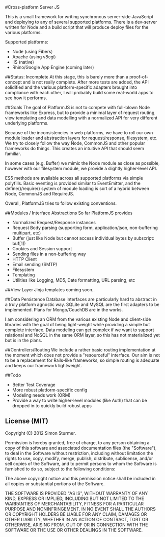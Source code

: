 #Cross-platform Server JS

This is a small framework for writing synchronous server-side JavaScript and deploying to any of several supported
platforms. There is a dev-server written for Node and a build script that will produce deploy files for the
various platforms.

Supported platforms:

 * Node (using Fibers)
 * Apache (using v8cgi)
 * IIS (native)
 * Rhino/Google App Engine (coming later)

##Status: Incomplete
At this stage, this is barely more than a proof-of-concept and is not really complete. After more tests are added,
the API solidified and the various platform-specific adapters brought into compliance with each other, I will probably
build some real-world apps to see how it performs.

##Goals
The goal of PlatformJS is not to compete with full-blown Node frameworks like Express, but to provide a minimal layer
of request routing, view templating and data modelling with a normalized API for very different underlying platforms.

Because of the inconsistencies in web platforms, we have to roll our own module loader and abstraction layers for
request/response, filesystem, etc. We try to closely follow the way Node, CommonJS and other popular frameworks do
things. This creates an intuitive API that should seem familiar.

In some cases (e.g. Buffer) we mimic the Node module as close as possible, however with our filesystem module, we
provide a slightly higher-level API.

ES5 methods are available across all supported platforms via simple polyfills. Basic eventing is provided similar to
EventEmitter, and the define()/require() system of module loading is sort of a hybrid between Node, CommonJS and
RequireJS.

Overall, PlatformJS tries to follow existing conventions.

##Modules / Interface Abstractions
So far PlatformJS provides

 * Normalized Request/Response instances
 * Request Body parsing (supporting form, application/json, non-buffering multipart, etc)
 * Buffer (just like Node but cannot access individual bytes by subscript: buf[1])
 * Cookies and Session support
 * Sending files in a non-buffering way
 * HTTP Client
 * Email sending (SMTP)
 * Filesystem
 * Templating
 * Utilities like Logging, MD5, Date formatting, URL parsing, etc

##View Layer
Jinja templates coming soon..

##Data Persistence
Database interfaces are particularly hard to abstract in a truly platform agnostic way. SQLite and MySQL are the first
adapters to be implemented. Plans for Mongo/CouchDB are in the works.

I am considering an ORM from the various existing Node and client-side libraries with the goal of being light-weight
while providing a simple but complete interface. Data modeling can get complex if we want to support relational and
NoSQL in the same ORM layer, so this has not materialized yet but is in the plans.

##Controllers/Routing
We include a rather basic routing implementation at the moment which does not provide a "resourceful" interface. Our
aim is not to be a replacement for Rails-like frameworks, so simple routing is adequate and keeps our framework
lightweight.

##Todo

 * Better Test Coverage
 * More robust platform-specific config
 * Modeling needs work (ORM)
 * Provide a way to write higher-level modules (like Auth) that can be dropped in to quickly build robust apps

## License (MIT)

Copyright (C) 2012 Simon Sturmer.

Permission is hereby granted, free of charge, to any person obtaining a copy of this software and associated
documentation files (the "Software"), to deal in the Software without restriction,
including without limitation the rights to use, copy, modify, merge, publish, distribute, sublicense,
and/or sell copies of the Software, and to permit persons to whom the Software is furnished to do so,
subject to the following conditions:

The above copyright notice and this permission notice shall be included in all copies or substantial portions of the
Software.

THE SOFTWARE IS PROVIDED "AS IS", WITHOUT WARRANTY OF ANY KIND, EXPRESS OR IMPLIED,
INCLUDING BUT NOT LIMITED TO THE WARRANTIES OF MERCHANTABILITY, FITNESS FOR A PARTICULAR PURPOSE AND NONINFRINGEMENT.
IN NO EVENT SHALL THE AUTHORS OR COPYRIGHT HOLDERS BE LIABLE FOR ANY CLAIM, DAMAGES OR OTHER LIABILITY,
WHETHER IN AN ACTION OF CONTRACT, TORT OR OTHERWISE, ARISING FROM, OUT OF OR IN CONNECTION WITH THE SOFTWARE OR THE
USE OR OTHER DEALINGS IN THE SOFTWARE.

